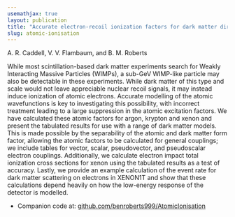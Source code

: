 ```yaml
---
usemathjax: true
layout: publication
title: "Accurate electron-recoil ionization factors for dark matter direct detection in xenon, krypton and argon"
slug: atomic-ionisation
---
```


A. R. Caddell, V. V. Flambaum, and B. M. Roberts

While most scintillation-based dark matter experiments search for Weakly Interacting Massive Particles (WIMPs), a sub-GeV WIMP-like particle may also be detectable in these experiments. While dark matter of this type and scale would not leave appreciable nuclear recoil signals, it may instead induce ionization of atomic electrons. Accurate modelling of the atomic wavefunctions is key to investigating this possibility, with incorrect treatment leading to a large suppression in the atomic excitation factors. We have calculated these atomic factors for argon, krypton and xenon and present the tabulated results for use with a range of dark matter models. This is made possible by the separability of the atomic and dark matter form factor, allowing the atomic factors to be calculated for general couplings; we include tables for vector, scalar, pseudovector, and pseudoscalar electron couplings. Additionally, we calculate electron impact total ionization cross sections for xenon using the tabulated results as a test of accuracy. Lastly, we provide an example calculation of the event rate for dark matter scattering on electrons in XENON1T and show that these calculations depend heavily on how the low-energy response of the detector is modelled.

* Companion code at: [github.com/benroberts999/AtomicIonisation](https://github.com/benroberts999/AtomicIonisation)
